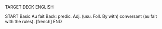 TARGET DECK
ENGLISH

START
Basic
Au fait
Back: predic. Adj. (usu. Foll. By with) conversant (au fait with the rules). [french]
END
